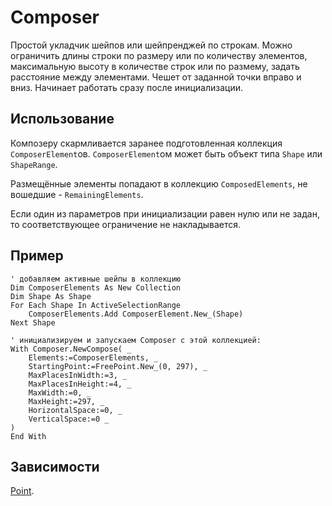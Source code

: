 # Composer

Простой укладчик шейпов или шейпренджей по строкам. Можно ограничить длины строки по размеру или по количеству элементов, максимальную высоту в количестве строк или по размему, задать расстояние между элементами. Чешет от заданной точки вправо и вниз. Начинает работать сразу после инициализации.

## Использование

Композеру скармливается заранее подготовленная коллекция `ComposerElement`ов. `ComposerElement`ом может быть объект типа `Shape` или `ShapeRange`.

Размещённые элементы попадают в коллекцию `ComposedElements`, не вошедшие - `RemainingElements`.

Если один из параметров при инициализации равен нулю или не задан, то соответствующее ограничение не накладывается.

## Пример

```VBA
' добавляем активные шейпы в коллекцию
Dim ComposerElements As New Collection
Dim Shape As Shape
For Each Shape In ActiveSelectionRange
    ComposerElements.Add ComposerElement.New_(Shape)
Next Shape

' инициализируем и запускаем Composer с этой коллекцией:
With Composer.NewCompose( _
    Elements:=ComposerElements, _
    StartingPoint:=FreePoint.New_(0, 297), _
    MaxPlacesInWidth:=3, _
    MaxPlacesInHeight:=4, _
    MaxWidth:=0, _
    MaxHeight:=297, _
    HorizontalSpace:=0, _
    VerticalSpace:=0 _
)
End With
```

## Зависимости

[Point](../Point).